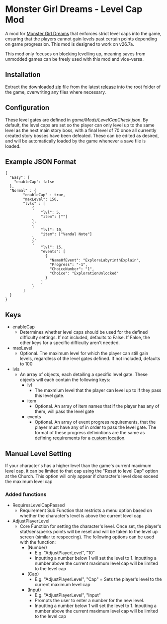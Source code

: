# Monster Girl Dreams - Level Cap Mod

A mod for [Monster Girl Dreams](https://threshold.itch.io/monster-girl-dreams) that enforces strict level caps into the game, ensuring that the players cannot gain levels past certain points depending on game progression. This mod is designed to work on v26.7a.

This mod only focuses on blocking levelling up, meaning saves from unmodded games can be freely used with this mod and vice-versa.

## Installation

Extract the downloaded zip file from the latest [release](https://github.com/Demojay/MGD-Level-Cap-Mod/releases/latest) into the root folder of the game, overwriting any files where necessary.

## Configuration

These level gates are defined in _game/Mods/LevelCapCheck.json_. By default, the level caps are set so the player can only level up to the same level as the next main story boss, with a final level of 70 once all currently created story bosses have been defeated. These can be edited as desired, and will be automatically loaded by the game whenever a save file is loaded.

## Example JSON Format

```
{
  "Easy": {
    "enableCap": false
  },
  "Normal" : {
        "enableCap" : true,
        "maxLevel": 150,
        "lvls" : [
            {
                "lvl": 5,
                "item": [""]
            },
            {
                "lvl": 10,
                "item": ["Vandal Note"]
            },
            {
                "lvl": 15,
                "events": [
                  {
                    "NameOfEvent": "ExploreLabyrinthExplain",
                    "Progress": "-1",
                    "ChoiceNumber": "1",
                    "Choice": "ExplorationUnlocked"
                  }
                ]
            }
        ]
  }
}
```

## Keys

- enableCap
  - Determines whether level caps should be used for the defined difficulty settings. If not included, defaults to False. If False, the other keys for a specific difficulty aren't needed.
- maxLevel
  - Optional. The maximum level for which the player can still gain levels, regardless of the level gates defined. If not included, defaults to 100
- lvls
  - An array of objects, each detailing a specific level gate. These objects will each contain the following keys:
    - lvl
      - The maxmium level that the player can level up to if they pass this level gate.
    - item
      - Optional. An array of item names that if the player has any of them, will pass the level gate
    - events
      - Optional. An array of event progress requirements, that the player must have any of in order to pass the level gate. The format of these progress definintions are the same as defining requirements for a [custom location](https://mgd-modding-docs.readthedocs.io/Doc/Manual/Adventures/Adventures.html#requires-requiresevent).

## Manual Level Setting

If your character's has a higher level than the game's current maximum level cap, it can be limited to that cap using the "Reset to level Cap" option at the Church. This option will only appear if character's level does exceed the maximum level cap

### Added functions

- RequiresLevelCapPassed
  - Requirement Sub Function that restricts a menu option based on whether the character's level is above the current level cap
- AdjustPlayerLevel
  - Core Function for setting the character's level. Once set, the player's stat/sens/perks points will be reset and will be taken to the level up screen (similar to respeccing). The following options can be used with the function:
    - (Number)
      - E.g. "AdjustPlayerLevel", "10"
      - Inputting a number below 1 will set the level to 1. Inputting a number above the current maximum level cap will be limited to the level cap
    - (Cap)
      - E.g. "AdjustPlayerLevel", "Cap"
      = Sets the player's level to the current maximum level cap
    - (Input)
      - E.g. "AdjustPlayerLevel", "Input"
      - Prompts the user to enter a number for the new level.
      - Inputting a number below 1 will set the level to 1. Inputting a number above the current maximum level cap will be limited to the level cap
